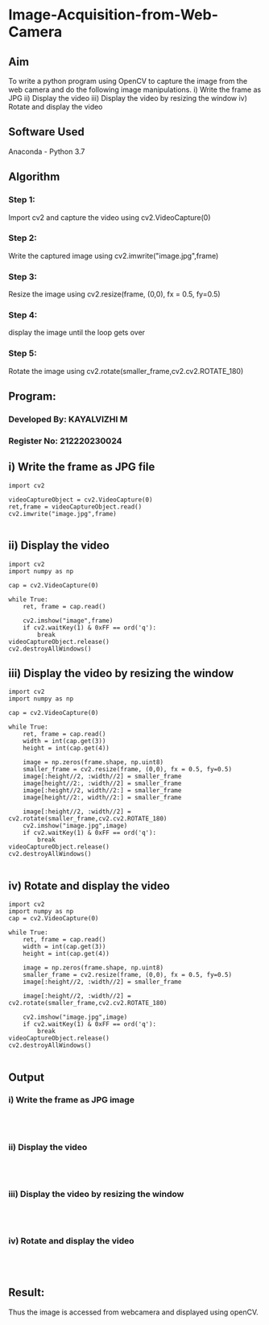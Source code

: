 # Image-Acquisition-from-Web-Camera
## Aim
 
To write a python program using OpenCV to capture the image from the web camera and do the following image manipulations.
i) Write the frame as JPG 
ii) Display the video 
iii) Display the video by resizing the window
iv) Rotate and display the video

## Software Used
Anaconda - Python 3.7
## Algorithm
### Step 1:

Import cv2 and capture the video using cv2.VideoCapture(0)

### Step 2:

Write the captured image using cv2.imwrite("image.jpg",frame)

### Step 3:

Resize the image using cv2.resize(frame, (0,0), fx = 0.5, fy=0.5)

### Step 4:

display the image until the loop gets over

### Step 5:

Rotate the image using cv2.rotate(smaller_frame,cv2.cv2.ROTATE_180)

## Program:
### Developed By: KAYALVIZHI M
### Register No: 212220230024

## i) Write the frame as JPG file
```python3
import cv2

videoCaptureObject = cv2.VideoCapture(0)
ret,frame = videoCaptureObject.read()
cv2.imwrite("image.jpg",frame)


```
## ii) Display the video
```python3
import cv2
import numpy as np

cap = cv2.VideoCapture(0)

while True:
    ret, frame = cap.read()

    cv2.imshow("image",frame)
    if cv2.waitKey(1) & 0xFF == ord('q'):
        break
videoCaptureObject.release()
cv2.destroyAllWindows()

```
## iii) Display the video by resizing the window
```python3
import cv2
import numpy as np

cap = cv2.VideoCapture(0)

while True:
    ret, frame = cap.read()
    width = int(cap.get(3))
    height = int(cap.get(4))
    
    image = np.zeros(frame.shape, np.uint8)
    smaller_frame = cv2.resize(frame, (0,0), fx = 0.5, fy=0.5)
    image[:height//2, :width//2] = smaller_frame
    image[height//2:, :width//2] = smaller_frame
    image[:height//2, width//2:] = smaller_frame
    image[height//2:, width//2:] = smaller_frame

    image[:height//2, :width//2] = cv2.rotate(smaller_frame,cv2.cv2.ROTATE_180)
    cv2.imshow("image.jpg",image)
    if cv2.waitKey(1) & 0xFF == ord('q'):
        break
videoCaptureObject.release()
cv2.destroyAllWindows()


```
## iv) Rotate and display the video
```python3
import cv2
import numpy as np
cap = cv2.VideoCapture(0)

while True:
    ret, frame = cap.read()
    width = int(cap.get(3))
    height = int(cap.get(4))
    
    image = np.zeros(frame.shape, np.uint8)
    smaller_frame = cv2.resize(frame, (0,0), fx = 0.5, fy=0.5)
    image[:height//2, :width//2] = smaller_frame

    image[:height//2, :width//2] = cv2.rotate(smaller_frame,cv2.cv2.ROTATE_180)

    cv2.imshow("image.jpg",image)
    if cv2.waitKey(1) & 0xFF == ord('q'):
        break
videoCaptureObject.release()
cv2.destroyAllWindows()


```
## Output

### i) Write the frame as JPG image
</br>
</br>


### ii) Display the video
</br>
</br>


### iii) Display the video by resizing the window
</br>
</br>



### iv) Rotate and display the video
</br>
</br>





## Result:
Thus the image is accessed from webcamera and displayed using openCV.
